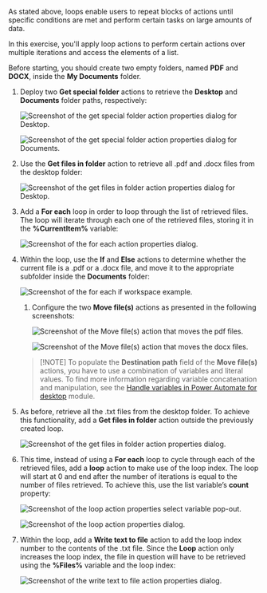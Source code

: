 As stated above, loops enable users to repeat blocks of actions until specific conditions are met and perform certain tasks on large amounts of data.

In this exercise, you'll apply loop actions to perform certain actions over multiple iterations and access the elements of a list.

Before starting, you should create two empty folders, named **PDF** and **DOCX**, inside the **My Documents** folder.

1. Deploy two **Get special folder** actions to retrieve the **Desktop** and **Documents** folder paths, respectively:

    ![Screenshot of the get special folder action properties dialog for Desktop.](..\media\get-special-folder-action-properties.png)

    ![Screenshot of the get special folder action properties dialog for Documents.](..\media\get-special-folder-action-properties-continued.png)

1. Use the **Get files in folder** action to retrieve all .pdf and .docx files from the desktop folder:

    ![Screenshot of the get files in folder action properties dialog for Desktop.](..\media\get-files-in-folder-action-properties.png)

1. Add a **For each** loop in order to loop through the list of retrieved files. The loop will iterate through each one of the retrieved files, storing it in the **%CurrentItem%** variable:

    ![Screenshot of the for each action properties dialog.](..\media\for-each-action-properties.png)

1. Within the loop, use the **If** and **Else** actions to determine whether the current file is a .pdf or a .docx file, and move it to the appropriate subfolder inside the **Documents** folder:

    ![Screenshot of the for each if workspace example.](..\media\for-each-if-workspace-example.png)

    1. Configure the two **Move file(s)** actions as presented in the following screenshots:

        ![Screenshot of the Move file(s) action that moves the pdf files.](..\media\move-files-action-pdf.png)

        ![Screenshot of the Move file(s) action that moves the docx files.](..\media\move-files-action-docx.png)

    > [!ΝΟΤΕ]
    > Το populate the **Destination path** field of the **Move file(s)** actions, you have to use a combination of variables and literal values. To find more information regarding variable concatenation and manipulation, see the [Handle variables in Power Automate for desktop](../../pad-variables/index.yml) module.

1. As before, retrieve all the .txt files from the desktop folder. To achieve this functionality, add a **Get files in folder** action outside the previously created loop.

    ![Screenshot of the get files in folder action properties dialog.](..\media\get-files-in-folder-action-properties-continued.png)

1. This time, instead of using a **For each** loop to cycle through each of the retrieved files, add a **loop** action to make use of the loop index. The loop will start at 0 and end after the number of iterations is equal to the number of files retrieved. To achieve this, use the list variable’s **count** property:

    ![Screenshot of the loop action properties select variable pop-out.](..\media\loop-action-properties-select-variable-popout.png)

    ![Screenshot of the loop action properties dialog.](..\media\loop-action-properties-continued-2.png)

1. Within the loop, add a **Write text to file** action to add the loop index number to the contents of the .txt file. Since the **Loop** action only increases the loop index, the file in question will have to be retrieved using the **%Files%** variable and the loop index:

    ![Screenshot of the write text to file action properties dialog.](..\media\write-text-to-file-action-properties.png)
